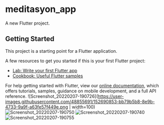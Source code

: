 # meditasyon_app

A new Flutter project.

## Getting Started

This project is a starting point for a Flutter application.

A few resources to get you started if this is your first Flutter project:

- [Lab: Write your first Flutter app](https://flutter.dev/docs/get-started/codelab)
- [Cookbook: Useful Flutter samples](https://flutter.dev/docs/cookbook)

For help getting started with Flutter, view our
[online documentation](https://flutter.dev/docs), which offers tutorials,
samples, guidance on mobile development, and a full API reference.
![Screenshot_20220207-190726](https://user-images.githubusercontent.com/48855691/152690853-bb79b5b8-8e9b-4733-9a9f-a63fe57f449e.png | width=100) ![Screenshot_20220207-190750](https://user-images.githubusercontent.com/48855691/152690870-ae254bb1-ed38-4644-a6ca-aa1ec963d4ab.png) 
![Screenshot_20220207-190740](https://user-images.githubusercontent.com/48855691/152690876-645688c6-168e-45fa-a0dc-acb780517e42.png)
![Screenshot_20220207-190755](https://user-images.githubusercontent.com/48855691/152690888-95894399-41dc-49c8-833a-c4a3a65a7e8f.png)
